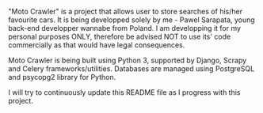 "Moto Crawler" is a project that allows user to store searches of his/her favourite cars.
It is being developped solely by me - Pawel Sarapata, young back-end developper wannabe from Poland.
I am developping it for my personal purposes ONLY, therefore be advised NOT to use its' code commercially as that would have legal consequences.

Moto Crawler is being built using Python 3, supported by Django, Scrapy and Celery frameworks/utilities.
Databases are managed using PostgreSQL and psycopg2 library for Python.

I will try to continuously update this README file as I progress with this project.

